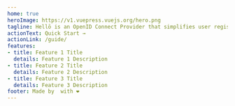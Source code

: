```yaml
---
home: true
heroImage: https://v1.vuepress.vuejs.org/hero.png
tagline: Hellō is an OpenID Connect Provider that simplifies user registration and login, allowing you to provide all the choices your user&#39;s may want in hours instead of days or weeks.
actionText: Quick Start →
actionLink: /guide/
features:
- title: Feature 1 Title
  details: Feature 1 Description
- title: Feature 2 Title
  details: Feature 2 Description
- title: Feature 3 Title
  details: Feature 3 Description
footer: Made by  with ❤️
---
```

